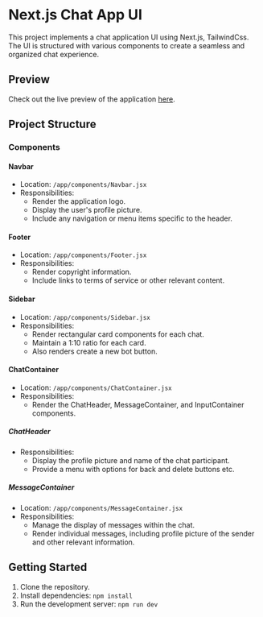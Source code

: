 # Next.js Chat App UI 

This project implements a chat application UI using Next.js, TailwindCss. The UI is structured with various components to create a seamless and organized chat experience.


## Preview

Check out the live preview of the application [here](https://chatapp-ui-xi.vercel.app).
## Project Structure

### Components

#### Navbar

- Location: `/app/components/Navbar.jsx`
- Responsibilities:
  - Render the application logo.
  - Display the user's profile picture.
  - Include any navigation or menu items specific to the header.

#### Footer

- Location: `/app/components/Footer.jsx`
- Responsibilities:
  - Render copyright information.
  - Include links to terms of service or other relevant content.

#### Sidebar

- Location: `/app/components/Sidebar.jsx`
- Responsibilities:
  - Render rectangular card components for each chat.
  - Maintain a 1:10 ratio for each card.
  - Also renders create a new bot button.

#### ChatContainer

- Location: `/app/components/ChatContainer.jsx`
- Responsibilities:
  - Render the ChatHeader, MessageContainer, and InputContainer components.

##### ChatHeader
- Responsibilities:
  - Display the profile picture and name of the chat participant.
  - Provide a menu with options for back and delete buttons etc.

##### MessageContainer

- Location: `/app/components/MessageContainer.jsx`
- Responsibilities:
  - Manage the display of messages within the chat.
  - Render individual messages, including profile picture of the sender and other relevant information.

## Getting Started

1. Clone the repository.
2. Install dependencies: `npm install`
3. Run the development server: `npm run dev`

